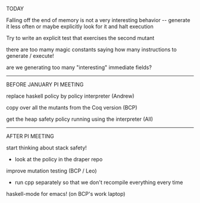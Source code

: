TODAY

Falling off the end of memory is not a very interesting behavior -- generate it less often or maybe explicitly look for it and halt execution

Try to write an explicit test that exercises the second mutant

there are too mamy magic constants saying how many instructions to generate / execute!

are we generating too many "interesting" immediate fields?

___________________________________________________________
BEFORE JANUARY PI MEETING

replace haskell policy by policy interpreter
(Andrew)

copy over all the mutants from the Coq version
(BCP)

get the heap safety policy running using the interpreter
(All)

________________________
AFTER PI MEETING

start thinking about stack safety!
  - look at the policy in the draper repo

improve mutation testing (BCP / Leo)
  - run cpp separately so that we don't recompile everything every time

haskell-mode for emacs!  (on BCP's work laptop)


